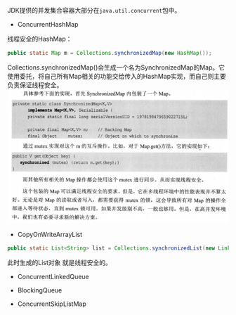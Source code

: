 JDK提供的并发集合容器大部分在``` java.util.concurrent ```包中。

- ConcurrentHashMap

线程安全的HashMap：
```Java
public static Map m = Collections.synchronizedMap(new HashMap());
```
Collections.synchronizedMap()会生成一个名为SynchronizedMap的Map。它使用委托，将自己所有Map相关的功能交给传入的HashMap实现，而自己则主要负责保证线程安全。<br/>
![](https://github.com/Zychaowill/ImgStore/blob/master/Java/images/2018-04-06_162830.bmp)

- CopyOnWriteArrayList
```Java
public static List<String> list = Collections.synchronizedList(new LinkedList<String>());
```
此时生成的List对象 就是线程安全的。

- ConcurrentLinkedQueue

- BlockingQueue

- ConcurrentSkipListMap
